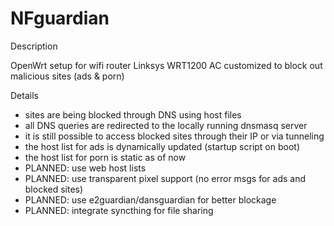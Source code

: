 # NFguardian

Description

OpenWrt setup for wifi router Linksys WRT1200 AC customized to block out malicious sites (ads & porn)

Details
* sites are being blocked through DNS using host files 
* all DNS queries are redirected to the locally running dnsmasq server
* it is still possible to access blocked sites through their IP or via tunneling
* the host list for ads is dynamically updated (startup script on boot)
* the host list for porn is static as of now
* PLANNED: use web host lists
* PLANNED: use transparent pixel support (no error msgs for ads and blocked sites)
* PLANNED: use e2guardian/dansguardian for better blockage
* PLANNED: integrate syncthing for file sharing

